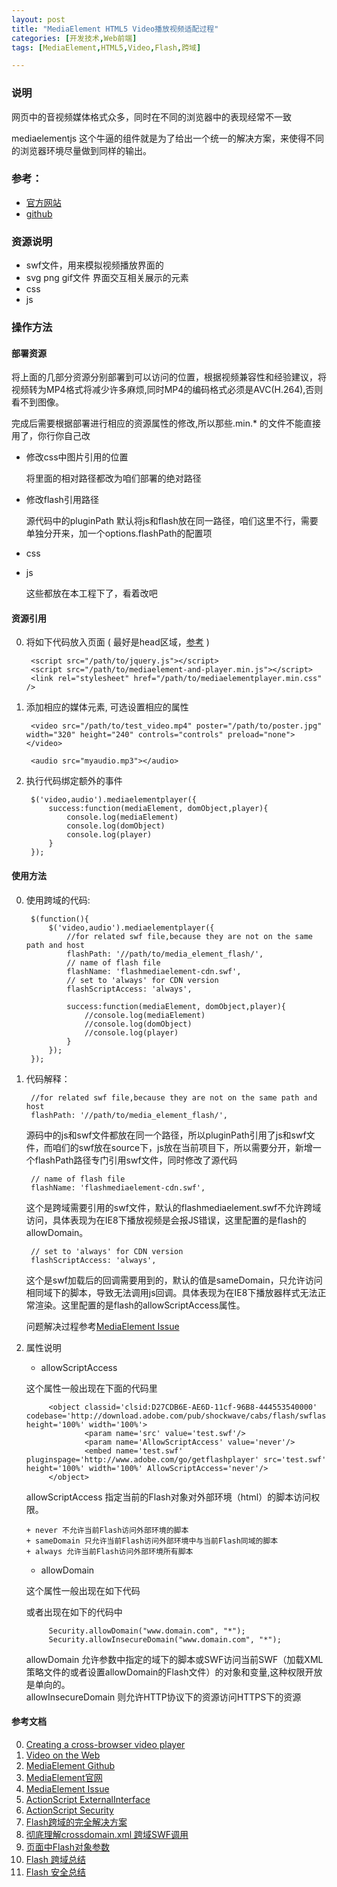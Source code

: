 ```yaml
---
layout: post
title: "MediaElement HTML5 Video播放视频适配过程"
categories: [开发技术,Web前端]
tags: [MediaElement,HTML5,Video,Flash,跨域]

---
```



### 说明

网页中的音视频媒体格式众多，同时在不同的浏览器中的表现经常不一致

mediaelementjs 这个牛逼的组件就是为了给出一个统一的解决方案，来使得不同的浏览器环境尽量做到同样的输出。


### 参考：
+ [官方网站](http://mediaelementjs.com/)
+ [github](https://github.com/johndyer/mediaelement)


### 资源说明

+ swf文件，用来模拟视频播放界面的
+ svg png gif文件 界面交互相关展示的元素
+ css 
+ js 

### 操作方法

#### 部署资源

将上面的几部分资源分别部署到可以访问的位置，根据视频兼容性和经验建议，将视频转为MP4格式将减少许多麻烦,同时MP4的编码格式必须是AVC(H.264),否则看不到图像。

完成后需要根据部署进行相应的资源属性的修改,所以那些.min.* 的文件不能直接用了，你行你自己改

+ 修改css中图片引用的位置 

    将里面的相对路径都改为咱们部署的绝对路径
    
+ 修改flash引用路径
    
    源代码中的pluginPath 默认将js和flash放在同一路径，咱们这里不行，需要单独分开来，加一个options.flashPath的配置项
    
+ css 
+ js
    
    这些都放在本工程下了，看着改吧    

#### 资源引用

0. 将如下代码放入页面 \( 最好是head区域，[参考](http://mediaelementjs.com/) \)
    
        <script src="/path/to/jquery.js"></script>
        <script src="/path/to/mediaelement-and-player.min.js"></script>
        <link rel="stylesheet" href="/path/to/mediaelementplayer.min.css" />
    
1. 添加相应的媒体元素, 可选设置相应的属性

        <video src="/path/to/test_video.mp4" poster="/path/to/poster.jpg" width="320" height="240" controls="controls" preload="none"></video>
        
        <audio src="myaudio.mp3"></audio>
        
2. 执行代码绑定额外的事件
        
        $('video,audio').mediaelementplayer({
            success:function(mediaElement, domObject,player){
                console.log(mediaElement)
                console.log(domObject)
                console.log(player)
            }
        });
        
#### 使用方法

0. 使用跨域的代码:

        $(function(){
            $('video,audio').mediaelementplayer({
                //for related swf file,because they are not on the same path and host
                flashPath: '//path/to/media_element_flash/',
                // name of flash file
                flashName: 'flashmediaelement-cdn.swf',
                // set to 'always' for CDN version
                flashScriptAccess: 'always',
        
                success:function(mediaElement, domObject,player){
                    //console.log(mediaElement)
                    //console.log(domObject)
                    //console.log(player)
                }
            });
        });

0. 代码解释：

        //for related swf file,because they are not on the same path and host
        flashPath: '//path/to/media_element_flash/',

    源码中的js和swf文件都放在同一个路径，所以pluginPath引用了js和swf文件，而咱们的swf放在source下，js放在当前项目下，所以需要分开，新增一个flashPath路径专门引用swf文件，同时修改了源代码
       
        // name of flash file
        flashName: 'flashmediaelement-cdn.swf',

    这个是跨域需要引用的swf文件，默认的flashmediaelement.swf不允许跨域访问，具体表现为在IE8下播放视频是会报JS错误，这里配置的是flash的allowDomain。
       
        // set to 'always' for CDN version
        flashScriptAccess: 'always', 
        
    这个是swf加载后的回调需要用到的，默认的值是sameDomain，只允许访问相同域下的脚本，导致无法调用js回调。具体表现为在IE8下播放器样式无法正常渲染。这里配置的是flash的allowScriptAccess属性。           

    问题解决过程参考[MediaElement Issue](https://github.com/johndyer/mediaelement/issues/1657)

0. 属性说明
    + allowScriptAccess
     
     这个属性一般出现在下面的代码里
        
            <object classid='clsid:D27CDB6E-AE6D-11cf-96B8-444553540000' codebase='http://download.adobe.com/pub/shockwave/cabs/flash/swflash.cab#version=9,0,0,0' height='100%' width='100%'>  
                    <param name='src' value='test.swf'/>  
                    <param name='AllowScriptAccess' value='never'/>  
                    <embed name='test.swf' pluginspage='http://www.adobe.com/go/getflashplayer' src='test.swf' height='100%' width='100%' AllowScriptAccess='never'/>  
            </object>   
      
      allowScriptAccess 指定当前的Flash对象对外部环境（html）的脚本访问权限。  
	  
       + never 不允许当前Flash访问外部环境的脚本    
       + sameDomain 只允许当前Flash访问外部环境中与当前Flash同域的脚本
       + always 允许当前Flash访问外部环境所有脚本
        
    + allowDomain
    
    这个属性一般出现在如下代码
            <?xml version="1.0"?>
            <!--?http://www.mydomain.com/crossdomain.xml?-->
            <cross-domain-policy>
                <allow-access-from domain="www.otherdomain.com" />
                <allow-access-from domain="*.adobe.com" />
                <allow-access-from domain="*" />
            </cross-domain-policy>
            
     或者出现在如下的代码中
     
            Security.allowDomain("www.domain.com", "*");    
            Security.allowInsecureDomain("www.domain.com", "*");   
      
     allowDomain 允许参数中指定的域下的脚本或SWF访问当前SWF（加载XML策略文件的或者设置allowDomain的Flash文件）的对象和变量,这种权限开放是单向的。  
     allowInsecureDomain 则允许HTTP协议下的资源访问HTTPS下的资源 

#### 参考文档
0. [Creating a cross-browser video player](https://developer.mozilla.org/en-US/Apps/Build/Audio_and_video_delivery/cross_browser_video_player)
0. [Video on the Web](http://diveintohtml5.info/video.html)
0. [MediaElement Github](https://github.com/johndyer/mediaelement)
0. [MediaElement官网](http://mediaelementjs.com/)
0. [MediaElement Issue](https://github.com/johndyer/mediaelement/issues/1657)
0. [ActionScript ExternalInterface](http://help.adobe.com/zh_CN/FlashPlatform/reference/actionscript/3/flash/external/ExternalInterface.html)
0. [ActionScript Security](http://help.adobe.com/zh_CN/FlashPlatform/reference/actionscript/3/flash/system/Security.html)
0. [Flash跨域的完全解决方案](http://www.zystudios.cn/blog/post/51.Shtml)
0. [彻底理解crossdomain.xml 跨域SWF调用](http://www.cnblogs.com/kenkofox/p/3631339.html)
0. [页面中Flash对象参数](http://www.nowamagic.net/librarys/veda/detail/1615)
0. [Flash 跨域总结](http://blog.csdn.net/vince6799/article/details/4586312)
0. [Flash 安全总结](http://drops.wooyun.org/tips/153)
